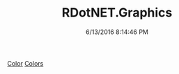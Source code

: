 ﻿---
title: RDotNET.Graphics
date: 6/13/2016 8:14:46 PM
---

[Color](T-RDotNET.Graphics.Color.html)
[Colors](T-RDotNET.Graphics.Colors.html)
